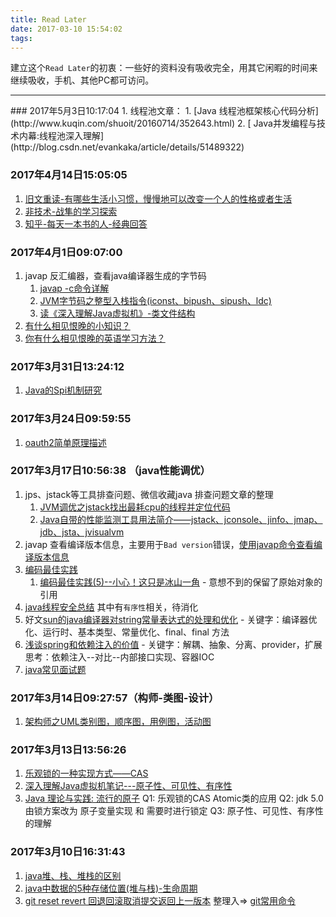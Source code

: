 ```yaml
---
title: Read Later
date: 2017-03-10 15:54:02
tags:
---
```

建立这个`Read Later`的初衷：一些好的资料没有吸收完全，用其它闲暇的时间来继续吸收，手机、其他PC都可访问。

<hr>
### 2017年5月3日10:17:04
1. 线程池文章：
    1. [Java 线程池框架核心代码分析](http://www.kuqin.com/shuoit/20160714/352643.html)
    2. [ Java并发编程与技术内幕:线程池深入理解](http://blog.csdn.net/evankaka/article/details/51489322)

### 2017年4月14日15:05:05
1. [旧文重读-有哪些生活小习惯，慢慢地可以改变一个人的性格或者生活](http://daily.zhihu.com/story/4369215)
2. [非技术-战隼的学习探索](http://www.read.org.cn/)
3. [知乎-每天一本书的人-经典回答](https://www.zhihu.com/people/warfalcon/answers)

### 2017年4月1日09:07:00
1. javap 反汇编器，查看java编译器生成的字节码
    1. [javap -c命令详解](http://blog.csdn.net/junsure2012/article/details/7099222)
    2. [JVM字节码之整型入栈指令(iconst、bipush、sipush、ldc)](http://www.cnblogs.com/luyanliang/p/5498584.html)
    3. [读《深入理解Java虚拟机》-类文件结构](http://www.linmuxi.com/2016/06/27/jvm-note-classfile/)
2. [有什么相见恨晚的小知识？](https://www.zhihu.com/question/51534501)
3. [你有什么相见恨晚的英语学习方法？](https://www.zhihu.com/question/26677313/answer/34173739)

### 2017年3月31日13:24:12
1. [Java的Spi机制研究](http://blog.csdn.net/Evankaka/article/details/58265019)

### 2017年3月24日09:59:55
1. [oauth2简单原理描述](http://blog.csdn.net/yunnysunny/article/details/17482175)

### 2017年3月17日10:56:38 （java性能调优）
1. jps、jstack等工具排查问题、微信收藏java 排查问题文章的整理
    1. [JVM调优之jstack找出最耗cpu的线程并定位代码](http://www.cnblogs.com/chengJAVA/p/5821218.html)
    2. [ Java自带的性能监测工具用法简介——jstack、jconsole、jinfo、jmap、jdb、jsta、jvisualvm](http://blog.csdn.net/feihong247/article/details/7874063)
2. javap 查看编译版本信息，主要用于`Bad version`错误，[使用javap命令查看编译版本信息](http://www.blogjava.net/aoxj/archive/2013/02/17/395349.html)
3. [编码最佳实践](http://www.blogjava.net/aoxj/MyPosts.html)
    1. [编码最佳实践(5)--小心！这只是冰山一角](http://www.blogjava.net/aoxj/archive/2012/09/06/387170.html) - 意想不到的保留了原始对象的引用
4. [java线程安全总结](http://www.iteye.com/topic/806990) 其中有`有序性`相关，待消化
5. 好文[sun的java编译器对string常量表达式的处理和优化](http://www.blogjava.net/aoxj/archive/2007/12/05/165536.html) - 关键字：编译器优化、运行时、基本类型、常量优化、final、final 方法
6. [浅谈spring和依赖注入的价值](http://www.blogjava.net/aoxj/archive/2008/01/11/174728.html) - 关键字：解耦、抽象、分离、provider，扩展思考：依赖注入--对比--内部接口实现、容器IOC
7. [java常见面试题](http://blog.csdn.net/Soft_Po/article/details/53761198)

### 2017年3月14日09:27:57（构师-类图-设计）
1. [ 架构师之UML类别图，顺序图，用例图，活动图](http://blog.csdn.net/wqewq19/article/details/52931890)

### 2017年3月13日13:56:26
1. [乐观锁的一种实现方式——CAS](http://www.tuicool.com/articles/yiyy6bI)
2. [深入理解Java虚拟机笔记---原子性、可见性、有序性](http://www.tuicool.com/articles/ru6vUvn)
3. [Java 理论与实践: 流行的原子](https://www.ibm.com/developerworks/cn/java/j-jtp11234/index.html)
Q1: 乐观锁的CAS Atomic类的应用
Q2: jdk 5.0 由锁方案改为 原子变量实现 和 需要时进行锁定
Q3: 原子性、可见性、有序性的理解

### 2017年3月10日16:31:43
1. [java堆、栈、堆栈的区别](http://www.cnblogs.com/iliuyuet/p/5603618.html)  
2. [java中数据的5种存储位置(堆与栈)-生命周期](http://blog.csdn.net/ghost_programmer/article/details/40891735)
3. [git reset revert 回退回滚取消提交返回上一版本](http://yijiebuyi.com/blog/8f985d539566d0bf3b804df6be4e0c90.html) 整理入=> [git常用命令](../_drafts/git常用命令.md)